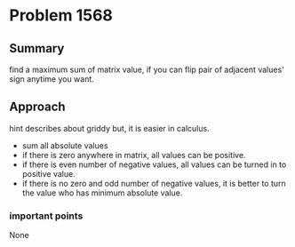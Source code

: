 # Problem 1568
## Summary
find a maximum sum of matrix value, if you can flip pair of adjacent values' sign anytime you want.

## Approach
hint describes about griddy but, it is easier in calculus.

- sum all absolute values
- if there is zero anywhere in matrix, all values can be positive.
- if there is even number of negative values, all values can be turned in to positive value.
- if there is no zero and odd number of negative values, it is better to turn the value who has minimum absolute value.

### important points
None
